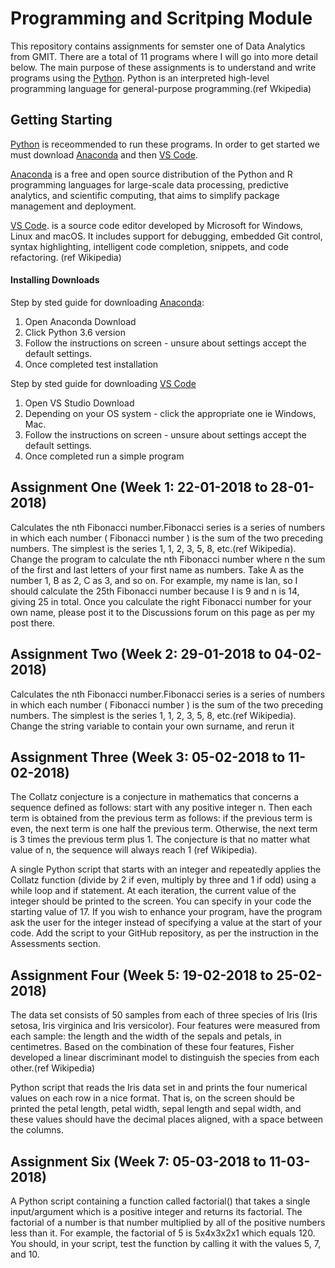 # Programming and Scritping Module 

This repository contains assignments for semster one of Data Analytics from GMIT. There are a total of 11 programs where I will go into more detail below. The main purpose of these assignments is to understand and write programs using the [Python](https://www.python.org/). Python is an interpreted high-level programming language for general-purpose programming.(ref Wkipedia)

## Getting Starting
[Python](https://www.python.org/) is receommended to run these programs. In order to get started we must download [Anaconda](https://www.anaconda.com/download/) and then [VS Code](https://code.visualstudio.com/).

[Anaconda](https://www.anaconda.com/download/) is a free and open source distribution of the Python and R programming languages for large-scale data processing, predictive analytics, and scientific computing, that aims to simplify package management and deployment.

[VS Code](https://code.visualstudio.com/). is a source code editor developed by Microsoft for Windows, Linux and macOS. It includes support for debugging, embedded Git control, syntax highlighting, intelligent code completion, snippets, and code refactoring. (ref Wikipedia)

#### Installing Downloads
Step by sted guide for downloading [Anaconda](https://www.anaconda.com/download/):
1. Open Anaconda Download
2. Click Python 3.6 version
3. Follow the instructions on screen - unsure about settings accept the default settings.
4. Once completed test installation

Step by sted guide for downloading [VS Code](https://code.visualstudio.com/)
1. Open VS Studio Download
2. Depending on your OS system - click the appropriate one ie Windows, Mac.
3. Follow the instructions on screen - unsure about settings accept the default settings.
4. Once completed run a simple program 

## Assignment One (Week 1: 22-01-2018 to 28-01-2018)
Calculates the nth Fibonacci number.Fibonacci series is a series of numbers in which each number ( Fibonacci number ) is the sum of the two preceding numbers. The simplest is the series 1, 1, 2, 3, 5, 8, etc.(ref Wikipedia). Change the program to calculate the nth Fibonacci number where n the sum of the first and last letters of your first name as numbers. Take A as the number 1, B as 2, C as 3, and so on. For example, my name is Ian, so I should calculate the 25th Fibonacci number because I is 9 and n is 14, giving 25 in total. Once you calculate the right Fibonacci number for your own name, please post it to the Discussions forum on this page as per my post there.

## Assignment Two (Week 2: 29-01-2018 to 04-02-2018)
Calculates the nth Fibonacci number.Fibonacci series is a series of numbers in which each number ( Fibonacci number ) is the sum of the two preceding numbers. The simplest is the series 1, 1, 2, 3, 5, 8, etc.(ref Wikipedia). Change the string variable to contain your own surname, and rerun it


## Assignment Three (Week 3: 05-02-2018 to 11-02-2018)
The Collatz conjecture is a conjecture in mathematics that concerns a sequence defined as follows: start with any positive integer n. Then each term is obtained from the previous term as follows: if the previous term is even, the next term is one half the previous term. Otherwise, the next term is 3 times the previous term plus 1. The conjecture is that no matter what value of n, the sequence will always reach 1 (ref Wikipedia).

A single Python script that starts with an integer and repeatedly applies the Collatz function (divide by 2 if even, multiply by three and 1 if odd) using a while loop and if statement. At each iteration, the current value of the integer should be printed to the screen. You can specify in your code the starting value of 17. If you wish to enhance your program, have the program ask the user for the integer instead of specifying a value at the start of your code. Add the script to your GitHub repository, as per the instruction in the Assessments section.


## Assignment Four (Week 5: 19-02-2018 to 25-02-2018)
The data set consists of 50 samples from each of three species of Iris (Iris setosa, Iris virginica and Iris versicolor). Four features were measured from each sample: the length and the width of the sepals and petals, in centimetres. Based on the combination of these four features, Fisher developed a linear discriminant model to distinguish the species from each other.(ref Wikipedia)

Python script that reads the Iris data set in and prints the four numerical values on each row in a nice format. That is, on the screen should be printed the petal length, petal width, sepal length and sepal width, and these values should have the decimal places aligned, with a space between the columns.

## Assignment Six (Week 7: 05-03-2018 to 11-03-2018)
A Python script containing a function called factorial() that takes a single input/argument which is a positive integer and returns its factorial. The factorial of a number is that number multiplied by all of the positive numbers less than it. For example, the factorial of 5 is 5x4x3x2x1 which equals 120. You should, in your script, test the function by calling it with the values 5, 7, and 10.


